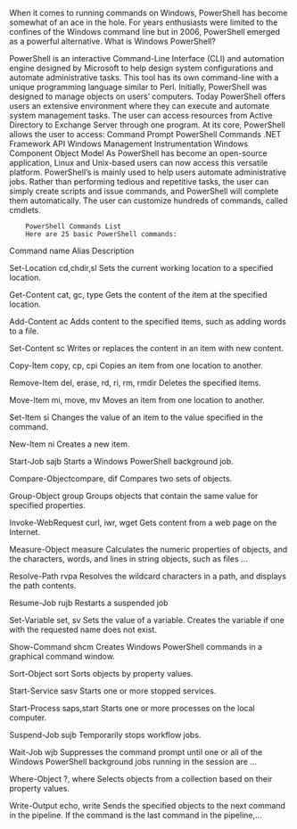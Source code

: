 When it comes to running commands on Windows, PowerShell has become somewhat of an ace in the hole. For years enthusiasts were limited to the confines of the Windows command line but in 2006, PowerShell emerged as a powerful alternative.
What is Windows PowerShell?

  PowerShell is an interactive Command-Line Interface (CLI) and automation engine designed 
  by Microsoft to help design system configurations
  and automate administrative tasks.
  This tool has its own command-line with a unique programming language similar to Perl. 
  Initially, PowerShell was designed to manage objects on users’ computers.
  Today PowerShell offers users an extensive environment where they can execute and automate system management tasks. 
  The user can access resources from Active Directory to 
  Exchange Server through one program. At its core, PowerShell allows the user to access:
  Command Prompt
  PowerShell Commands
  .NET Framework API
  Windows Management Instrumentation
  Windows Component Object Model
  As PowerShell has become an open-source application,
  Linux and Unix-based users can now access this versatile platform.
  PowerShell’s is mainly used to help users automate administrative jobs.
  Rather than performing tedious and repetitive tasks, the user can simply create scripts and issue commands,
  and PowerShell will complete them automatically. 
  The user can customize hundreds of commands, called cmdlets.

  		PowerShell Commands List
  		Here are 25 basic PowerShell commands:
  		
  		
  Command name		Alias			Description
  
  Set-Location		cd,chdir,sl		Sets the current working location to a specified location.
  
  Get-Content		cat, gc, type		Gets the content of the item at the specified location.
  
  Add-Content		ac			Adds content to the specified items, such as adding words to a file.
  
  Set-Content		sc			Writes or replaces the content in an item with new content.
  
  Copy-Item		copy, cp, cpi		Copies an item from one location to another.
  
  Remove-Item	del, erase, rd, ri, rm, rmdir	Deletes the specified items.
  
  Move-Item		mi, move, mv		Moves an item from one location to another.

  Set-Item		si			Changes the value of an item to the value specified in the command.

  New-Item		ni			Creates a new item.

  Start-Job		sajb			Starts a Windows PowerShell background job.

  Compare-Objectcompare, dif			Compares two sets of objects.

  Group-Object		 group			Groups objects that contain the same value for specified properties.

  Invoke-WebRequest    curl, iwr, wget		Gets content from a web page on the Internet.

  Measure-Object  	measure			Calculates the numeric properties of objects, and the characters, words, and lines in string objects, such as files …

  Resolve-Path		rvpa			Resolves the wildcard characters in a path, and displays the path contents.

  Resume-Job	  	rujb			Restarts a suspended job

  Set-Variable		set, sv			Sets the value of a variable. Creates the variable if one with the requested name does not exist.

  Show-Command		shcm			Creates Windows PowerShell commands in a graphical command window.

  Sort-Object		sort			Sorts objects by property values.

  Start-Service		sasv			Starts one or more stopped services.

  Start-Process		saps,start	 	Starts one or more processes on the local computer.

  Suspend-Job		sujb			Temporarily stops workflow jobs.

  Wait-Job		wjb			Suppresses the command prompt until one or all of the Windows PowerShell background jobs running in the session are …

  Where-Object		?, where		Selects objects from a collection based on their property values.

 Write-Output		echo, 			write	Sends the specified objects to the next command in the pipeline. If the command is the last command in the pipeline,…
